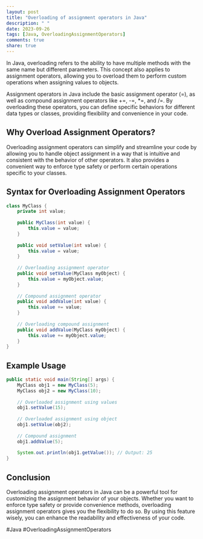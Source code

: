 ```yaml
---
layout: post
title: "Overloading of assignment operators in Java"
description: " "
date: 2023-09-26
tags: [Java, OverloadingAssignmentOperators]
comments: true
share: true
---
```


In Java, overloading refers to the ability to have multiple methods with the same name but different parameters. This concept also applies to assignment operators, allowing you to overload them to perform custom operations when assigning values to objects.

Assignment operators in Java include the basic assignment operator (=), as well as compound assignment operators like +=, -=, *=, and /=. By overloading these operators, you can define specific behaviors for different data types or classes, providing flexibility and convenience in your code.

## Why Overload Assignment Operators?

Overloading assignment operators can simplify and streamline your code by allowing you to handle object assignment in a way that is intuitive and consistent with the behavior of other operators. It also provides a convenient way to enforce type safety or perform certain operations specific to your classes.

## Syntax for Overloading Assignment Operators

```java
class MyClass {
    private int value;
    
    public MyClass(int value) {
        this.value = value;
    }
    
    public void setValue(int value) {
        this.value = value;
    }
    
    // Overloading assignment operator
    public void setValue(MyClass myObject) {
        this.value = myObject.value;
    }
    
    // Compound assignment operator
    public void addValue(int value) {
        this.value += value;
    }
    
    // Overloading compound assignment
    public void addValue(MyClass myObject) {
        this.value += myObject.value;
    }
}
```

## Example Usage

```java
public static void main(String[] args) {
    MyClass obj1 = new MyClass(5);
    MyClass obj2 = new MyClass(10);
    
    // Overloaded assignment using values
    obj1.setValue(15);
    
    // Overloaded assignment using object
    obj1.setValue(obj2);
    
    // Compound assignment
    obj1.addValue(5);
    
    System.out.println(obj1.getValue()); // Output: 25
}
```

## Conclusion

Overloading assignment operators in Java can be a powerful tool for customizing the assignment behavior of your objects. Whether you want to enforce type safety or provide convenience methods, overloading assignment operators gives you the flexibility to do so. By using this feature wisely, you can enhance the readability and effectiveness of your code.

#Java #OverloadingAssignmentOperators